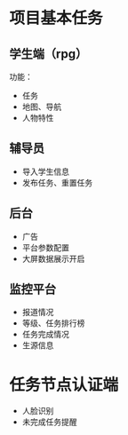 # 项目基本任务
## 学生端（rpg）
功能：
- 任务
- 地图、导航
- 人物特性
## 辅导员
- 导入学生信息
- 发布任务、重置任务
## 后台
- 广告
- 平台参数配置
- 大屏数据展示开启
## 监控平台
- 报道情况
- 等级、任务排行榜
- 任务完成情况
- 生源信息

# 任务节点认证端
- 人脸识别
- 未完成任务提醒
